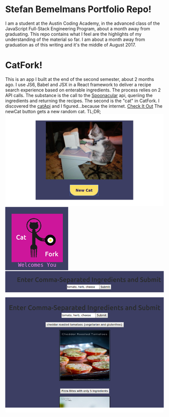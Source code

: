 # Stefan Bemelmans Portfolio Repo!
I am a student at the Austin Coding Academy, in the advanced class of the JavaScript Full-Stack Engineering Program, about a month away from graduating. This repo contains what I feel are the highlights of my understanding of the material so far. I am about a month away from graduation as of this writing and it's the middle of August 2017. 

# CatFork!
This is an app I built at the end of the second semester, about 2 months ago. I use JS6, Babel and JSX in a React framework to deliver a recipe search experience based on enterable ingredients. The process relies on 2 API calls. The substance is the call to the [Spoonacular](https://spoonacular.api) api, queriing the ingredients and returning the recipes. The second is the "cat" in CatFork. I discovered the [catApi](https://www.thecatapi.com) and I figured...because the internet. [Check It Out](/CatFork.index.html)
The newCat button gets a new random cat. 
TL;DR; ![alt text](./src/images/CatForkCat1.png) ![alt text](./src/images/CatForkTitleSmall.png) ![alt text](./src/images/CatForkRecipeSearchSmall.png) ![alt text](./src/images/CatForkRecipeSmall.png)
